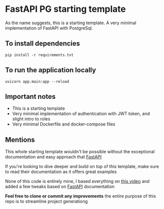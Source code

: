 # FastAPI PG starting template

As the name suggests, this is a starting template. A very minimal implementation of FastAPI with PostgreSql.

## To install dependencies

`pip install -r requirements.txt`

## To run the application locally

`uvicorn app.main:app --reload`

## Important notes

- This is a starting template
- Very minimal implementation of authentication with JWT token, and slight intro to roles
- Very minimal Dockerfile and docker-compose files

## Mentions

This whole starting template wouldn't be possible without the exceptional documentation and easy approach that [FastAPI](https://fastapi.tiangolo.com/)

If you're looking to dive deeper and build on top of this template, make sure to read their documentation as it offers great examples

None of this code is entirely mine, I based everything on [this video](https://www.youtube.com/watch?v=0sOvCWFmrtA&t=26670s) and added a few tweaks based on [FastAPI](https://fastapi.tiangolo.com/) documentation

**Feel free to clone or commit any improvements** the entire purpose of this repo is to streamline project generationg
